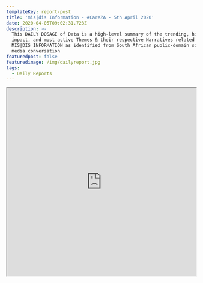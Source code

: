 ```yaml
---
templateKey: report-post
title: 'mis|dis Information - #CareZA - 5th April 2020'
date: 2020-04-05T09:02:31.723Z
description: >-
  This DAILY DOSAGE of Data is a high-level summary of the trending, highest
  impact, and most active Themes & their respective Narratives related to
  MIS|DIS INFORMATION as identified from South African public-domain social
  media conversation
featuredpost: false
featuredimage: /img/dailyreport.jpg
tags:
  - Daily Reports
---
```

<iframe src="https://drive.google.com/file/d/1vSTVmnP7yXLR-kSctyA1e6dLZecSG1bA/preview" width="100%" height="500"></iframe>